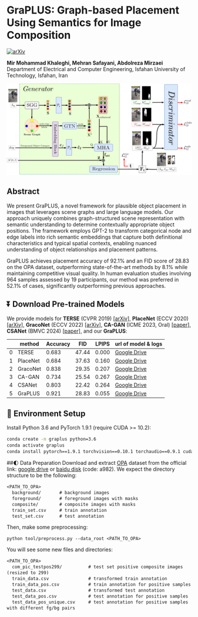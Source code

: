 # GraPLUS: Graph-based Placement Using Semantics for Image Composition

[![arXiv](https://img.shields.io/badge/arXiv-2503.15761-b31b1b.svg)](https://arxiv.org/abs/2503.15761)

**Mir Mohammad Khaleghi, Mehran Safayani, Abdolreza Mirzaei**  
Department of Electrical and Computer Engineering, Isfahan University of Technology, Isfahan, Iran

![GraPLUS](images/framework.png)

## Abstract

We present GraPLUS, a novel framework for plausible object placement in images that leverages scene graphs and large language models. Our approach uniquely combines graph-structured scene representation with semantic understanding to determine contextually appropriate object positions. The framework employs GPT-2 to transform categorical node and edge labels into rich semantic embeddings that capture both definitional characteristics and typical spatial contexts, enabling nuanced understanding of object relationships and placement patterns.

GraPLUS achieves placement accuracy of 92.1% and an FID score of 28.83 on the OPA dataset, outperforming state-of-the-art methods by 8.1% while maintaining competitive visual quality. In human evaluation studies involving 964 samples assessed by 19 participants, our method was preferred in 52.1% of cases, significantly outperforming previous approaches.

## ⏬ Download Pre-trained Models 

We provide models for **TERSE** (CVPR 2019) [[arXiv]](https://arxiv.org/abs/1904.05475), **PlaceNet** (ECCV 2020) [[arXiv]](https://www.ecva.net/papers/eccv_2020/papers_ECCV/papers/123580562.pdf), **GracoNet** (ECCV 2022) [[arXiv]](https://arxiv.org/abs/2207.11464), **CA-GAN** (ICME 2023, Oral) [[paper]](https://ieeexplore.ieee.org/stamp/stamp.jsp?tp=&arnumber=10219885), **CSANet** (BMVC 2024) [[paper]](https://papers.bmvc2024.org/0165.pdf), and our **GraPLUS**:

|     | method   | Accuracy | FID    | LPIPS  | url of model & logs |
|-----|----------|----------|--------|--------|---------------------|
| 0   | TERSE    | 0.683    | 47.44  | 0.000  | [Google Drive](https://drive.google.com/file/d/1xxxxxxxxxxxxx/view?usp=sharing) |
| 1   | PlaceNet | 0.684    | 37.63  | 0.160  | [Google Drive](https://drive.google.com/file/d/1xxxxxxxxxxxxx/view?usp=sharing) |
| 2   | GracoNet | 0.838    | 29.35  | 0.207  | [Google Drive](https://drive.google.com/file/d/1xxxxxxxxxxxxx/view?usp=sharing) |
| 3   | CA-GAN   | 0.734    | 25.54  | 0.267  | [Google Drive](https://drive.google.com/file/d/1xxxxxxxxxxxxx/view?usp=sharing) |
| 4   | CSANet   | 0.803    | 22.42  | 0.264  | [Google Drive](https://drive.google.com/file/d/1xxxxxxxxxxxxx/view?usp=sharing) |
| 5   | GraPLUS  | 0.921    | 28.83  | 0.055  | [Google Drive](https://drive.google.com/file/d/1xxxxxxxxxxxxx/view?usp=sharing) |

## 🔧 Environment Setup

Install Python 3.6 and PyTorch 1.9.1 (require CUDA >= 10.2):
```bash
conda create -n graplus python=3.6
conda activate graplus
conda install pytorch==1.9.1 torchvision==0.10.1 torchaudio==0.9.1 cudatoolkit=10.2 -c pytorch
```



##🌓 Data Preparation
Download and extract [OPA](https://github.com/bcmi/Object-Placement-Assessment-Dataset-OPA) dataset from the official link: [google drive](https://drive.google.com/file/d/133Wic_nSqfrIajDnnxwvGzjVti-7Y6PF/view?usp=sharing) or [baidu disk](https://pan.baidu.com/s/1IzVLcXWLFgFR4GAbxZUPkw) (code: a982). We expect the directory structure to be the following:
```
<PATH_TO_OPA>
  background/       # background images
  foreground/       # foreground images with masks
  composite/        # composite images with masks
  train_set.csv     # train annotation
  test_set.csv      # test annotation
```

Then, make some preprocessing:
```
python tool/preprocess.py --data_root <PATH_TO_OPA>
```
You will see some new files and directories:
```
<PATH_TO_OPA>
  com_pic_testpos299/          # test set positive composite images (resized to 299)
  train_data.csv               # transformed train annotation
  train_data_pos.csv           # train annotation for positive samples
  test_data.csv                # transformed test annotation
  test_data_pos.csv            # test annotation for positive samples
  test_data_pos_unique.csv     # test annotation for positive samples with different fg/bg pairs 
```

